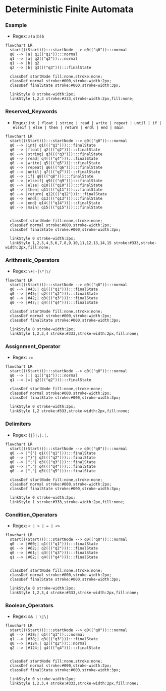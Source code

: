 # Deterministic Finite Automata

### Example

- Regex: `a(a|b)b`

```mermaid
flowchart LR
  start(((Start))):::startNode --> q0(("q0")):::normal
  q0 --> |a| q1(("q1")):::normal
  q1 --> |a| q2(("q2")):::normal
  q1 --> |b| q2
  q2 --> |b| q3((("q3"))):::finalState

  classDef startNode fill:none,stroke:none;
  classDef normal stroke:#000,stroke-width:2px;
  classDef finalState stroke:#000,stroke-width:3px;

  linkStyle 0 stroke-width:2px;
  linkStyle 1,2,3 stroke:#333,stroke-width:2px,fill:none;
```

### Reserved_Keywords

- Regex: `int | float | string | read | write | repeat | until | if | elseif | else | then | return | endl | end | main`

```mermaid
flowchart LR
  start(((Start))):::startNode --> q0(("q0")):::normal
  q0 --> |int| q1((("q1"))):::finalState
  q0 --> |float| q2((("q2"))):::finalState
  q0 --> |string| q3((("q3"))):::finalState
  q0 --> |read| q4((("q4"))):::finalState
  q0 --> |write| q5((("q5"))):::finalState
  q0 --> |repeat| q6((("q6"))):::finalState
  q0 --> |until| q7((("q7"))):::finalState
  q0 --> |if| q8((("q8"))):::finalState
  q0 --> |elseif| q9((("q9"))):::finalState
  q0 --> |else| q10((("q10"))):::finalState
  q0 --> |then| q11((("q11"))):::finalState
  q0 --> |return| q12((("q12"))):::finalState
  q0 --> |endl| q13((("q13"))):::finalState
  q0 --> |end| q14((("q14"))):::finalState
  q0 --> |main| q15((("q15"))):::finalState


  classDef startNode fill:none,stroke:none;
  classDef normal stroke:#000,stroke-width:2px;
  classDef finalState stroke:#000,stroke-width:3px;

  linkStyle 0 stroke-width:2px;
  linkStyle 1,2,3,4,5,6,7,8,9,10,11,12,13,14,15 stroke:#333,stroke-width:2px,fill:none;

```

### Arithmetic_Operators

- Regex: `\+|-|\*|\/`

<!-- I am using these HTML character codes (e.g. #43;) since directly using '+' or '-' or '*' gives syntax errors with the mermaid syntax -->

```mermaid
flowchart LR
  start(((Start))):::startNode --> q0(("q0")):::normal
  q0 --> |#43;| q1((("q1"))):::finalState
  q0 --> |#45;| q2((("q2"))):::finalState
  q0 --> |#42;| q3((("q3"))):::finalState
  q0 --> |#47;| q4((("q4"))):::finalState

  classDef startNode fill:none,stroke:none;
  classDef normal stroke:#000,stroke-width:2px;
  classDef finalState stroke:#000,stroke-width:3px;

  linkStyle 0 stroke-width:2px;
  linkStyle 1,2,3,4 stroke:#333,stroke-width:2px,fill:none;
```

### Assignment_Operator

- Regex: `:=`

```mermaid
flowchart LR
  start(((Start))):::startNode --> q0(("q0")):::normal
  q0 --> |:| q1(("q1")):::normal
  q1 --> |=| q2((("q2"))):::finalState

  classDef startNode fill:none,stroke:none;
  classDef normal stroke:#000,stroke-width:2px;
  classDef finalState stroke:#000,stroke-width:3px;

  linkStyle 0 stroke-width:2px;
  linkStyle 1,2 stroke:#333,stroke-width:2px,fill:none;
```

### Delimiters

- Regex: `{|}|;|.|,` 

```mermaid
flowchart LR
  start(((Start))):::startNode --> q0(("q0")):::normal
  q0 --> |"{"| q1((("q1"))):::finalState
  q0 --> |"}"| q2((("q2"))):::finalState
  q0 --> |";"| q3((("q3"))):::finalState
  q0 --> |"."| q4((("q4"))):::finalState
  q0 --> |","| q5((("q5"))):::finalState

  classDef startNode fill:none,stroke:none;
  classDef normal stroke:#000,stroke-width:2px;
  classDef finalState stroke:#000,stroke-width:3px;
  
  linkStyle 0 stroke-width:2px;
  linkStyle 1 stroke:#333,stroke-width:2px,fill:none;
```

### Condition_Operators 

- Regex: `< | > | = | <>`

```mermaid
flowchart LR
  start(((Start))):::startNode --> q0(("q0")):::normal
  q0 --> |#60;| q1((("q1"))):::finalState
  q0 --> |#62;| q2((("q2"))):::finalState
  q0 --> |#61;| q3((("q3"))):::finalState
  q1 --> |#62;| q4((("q4"))):::finalState
 

  classDef startNode fill:none,stroke:none;
  classDef normal stroke:#000,stroke-width:2px;
  classDef finalState stroke:#000,stroke-width:3px;

  linkStyle 0 stroke-width:2px;
  linkStyle 1,2,3,4 stroke:#333,stroke-width:2px,fill:none;
```

### Boolean_Operators

- Regex: `&& | \|\|`

```mermaid
flowchart LR
  start(((Start))):::startNode --> q0(("q0")):::normal
  q0 --> |#38;| q1(("q1")):::normal
  q1 --> |#38;| q3((("q3"))):::finalState
  q0 --> |#124;| q2(("q2")):::normal
  q2 --> |#124;| q4((("q4"))):::finalState
 

  classDef startNode fill:none,stroke:none;
  classDef normal stroke:#000,stroke-width:2px;
  classDef finalState stroke:#000,stroke-width:3px;

  linkStyle 0 stroke-width:2px;
  linkStyle 1,2,3,4 stroke:#333,stroke-width:2px,fill:none;
```
